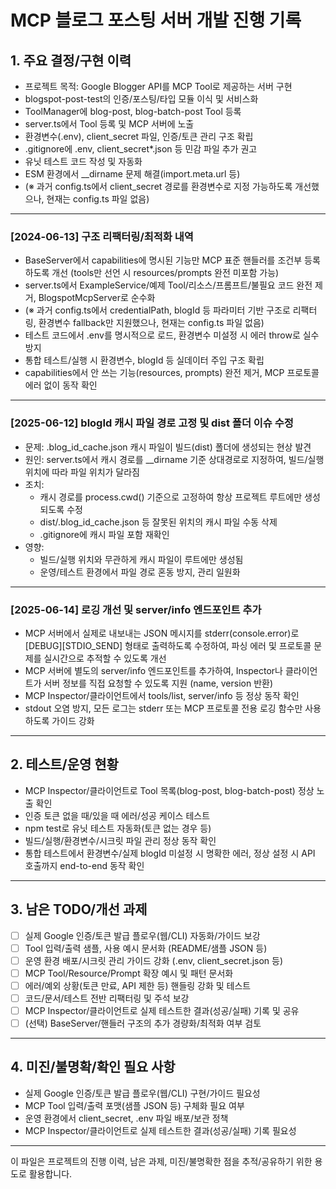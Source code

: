 # MCP 블로그 포스팅 서버 개발 진행 기록

## 1. 주요 결정/구현 이력

- 프로젝트 목적: Google Blogger API를 MCP Tool로 제공하는 서버 구현
- blogspot-post-test의 인증/포스팅/타입 모듈 이식 및 서비스화
- ToolManager에 blog-post, blog-batch-post Tool 등록
- server.ts에서 Tool 등록 및 MCP 서버에 노출
- 환경변수(.env), client_secret 파일, 인증/토큰 관리 구조 확립
- .gitignore에 .env, client_secret\*.json 등 민감 파일 추가 권고
- 유닛 테스트 코드 작성 및 자동화
- ESM 환경에서 \_\_dirname 문제 해결(import.meta.url 등)
- (※ 과거 config.ts에서 client_secret 경로를 환경변수로 지정 가능하도록 개선했으나, 현재는 config.ts 파일 없음)

---

### [2024-06-13] 구조 리팩터링/최적화 내역

- BaseServer에서 capabilities에 명시된 기능만 MCP 표준 핸들러를 조건부 등록하도록 개선 (tools만 선언 시 resources/prompts 완전 미포함 가능)
- server.ts에서 ExampleService/예제 Tool/리소스/프롬프트/불필요 코드 완전 제거, BlogspotMcpServer로 순수화
- (※ 과거 config.ts에서 credentialPath, blogId 등 파라미터 기반 구조로 리팩터링, 환경변수 fallback만 지원했으나, 현재는 config.ts 파일 없음)
- 테스트 코드에서 .env를 명시적으로 로드, 환경변수 미설정 시 에러 throw로 실수 방지
- 통합 테스트/실행 시 환경변수, blogId 등 실데이터 주입 구조 확립
- capabilities에서 안 쓰는 기능(resources, prompts) 완전 제거, MCP 프로토콜 에러 없이 동작 확인

---

### [2025-06-12] blogId 캐시 파일 경로 고정 및 dist 폴더 이슈 수정

- 문제: .blog_id_cache.json 캐시 파일이 빌드(dist) 폴더에 생성되는 현상 발견
- 원인: server.ts에서 캐시 경로를 \_\_dirname 기준 상대경로로 지정하여, 빌드/실행 위치에 따라 파일 위치가 달라짐
- 조치:
  - 캐시 경로를 process.cwd() 기준으로 고정하여 항상 프로젝트 루트에만 생성되도록 수정
  - dist/.blog_id_cache.json 등 잘못된 위치의 캐시 파일 수동 삭제
  - .gitignore에 캐시 파일 포함 재확인
- 영향:
  - 빌드/실행 위치와 무관하게 캐시 파일이 루트에만 생성됨
  - 운영/테스트 환경에서 파일 경로 혼동 방지, 관리 일원화

---

### [2025-06-14] 로깅 개선 및 server/info 엔드포인트 추가

- MCP 서버에서 실제로 내보내는 JSON 메시지를 stderr(console.error)로 [DEBUG][STDIO_SEND] 형태로 출력하도록 수정하여, 파싱 에러 및 프로토콜 문제를 실시간으로 추적할 수 있도록 개선
- MCP 서버에 별도의 server/info 엔드포인트를 추가하여, Inspector나 클라이언트가 서버 정보를 직접 요청할 수 있도록 지원 (name, version 반환)
- MCP Inspector/클라이언트에서 tools/list, server/info 등 정상 동작 확인
- stdout 오염 방지, 모든 로그는 stderr 또는 MCP 프로토콜 전용 로깅 함수만 사용하도록 가이드 강화

---

## 2. 테스트/운영 현황

- MCP Inspector/클라이언트로 Tool 목록(blog-post, blog-batch-post) 정상 노출 확인
- 인증 토큰 없을 때/있을 때 에러/성공 케이스 테스트
- npm test로 유닛 테스트 자동화(토큰 없는 경우 등)
- 빌드/실행/환경변수/시크릿 파일 관리 정상 동작 확인
- 통합 테스트에서 환경변수/실제 blogId 미설정 시 명확한 에러, 정상 설정 시 API 호출까지 end-to-end 동작 확인

---

## 3. 남은 TODO/개선 과제

- [ ] 실제 Google 인증/토큰 발급 플로우(웹/CLI) 자동화/가이드 보강
- [ ] Tool 입력/출력 샘플, 사용 예시 문서화 (README/샘플 JSON 등)
- [ ] 운영 환경 배포/시크릿 관리 가이드 강화 (.env, client_secret.json 등)
- [ ] MCP Tool/Resource/Prompt 확장 예시 및 패턴 문서화
- [ ] 에러/예외 상황(토큰 만료, API 제한 등) 핸들링 강화 및 테스트
- [ ] 코드/문서/테스트 전반 리팩터링 및 주석 보강
- [ ] MCP Inspector/클라이언트로 실제 테스트한 결과(성공/실패) 기록 및 공유
- [ ] (선택) BaseServer/핸들러 구조의 추가 경량화/최적화 여부 검토

---

## 4. 미진/불명확/확인 필요 사항

- 실제 Google 인증/토큰 발급 플로우(웹/CLI) 구현/가이드 필요성
- MCP Tool 입력/출력 포맷(샘플 JSON 등) 구체화 필요 여부
- 운영 환경에서 client_secret, .env 파일 배포/보관 정책
- MCP Inspector/클라이언트로 실제 테스트한 결과(성공/실패) 기록 필요성

---

이 파일은 프로젝트의 진행 이력, 남은 과제, 미진/불명확한 점을 추적/공유하기 위한 용도로 활용합니다.
